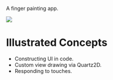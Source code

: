 A finger painting app.

[![](http://img.youtube.com/vi/2uhouahZKSU/0.jpg)](https://www.youtube.com/watch?v=2uhouahZKSU)

# Illustrated Concepts

+ Constructing UI in code.
+ Custom view drawing via Quartz2D.
+ Responding to touches.
